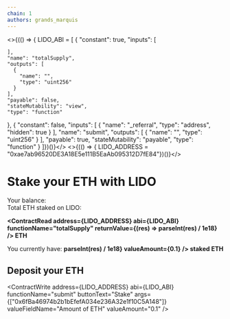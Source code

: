 ```yaml
---
chain: 1
authors: grands_marquis
---
```

<>{(() => { 
    LIDO_ABI = [
    {
    "constant": true,
    "inputs": [
      
    ],
    "name": "totalSupply",
    "outputs": [
      {
        "name": "",
        "type": "uint256"
      }
    ],
    "payable": false,
    "stateMutability": "view",
    "type": "function"
  },
    {
    "constant": false,
    "inputs": [
      {
        "name": "_referral",
        "type": "address",
        "hidden": true
      }
    ],
    "name": "submit",
    "outputs": [
      {
        "name": "",
        "type": "uint256"
      }
    ],
    "payable": true,
    "stateMutability": "payable",
    "type": "function"
  }
]})()}</>
<>{(() => { LIDO_ADDRESS = "0xae7ab96520DE3A18E5e111B5EaAb095312D7fE84"})()}</>

# Stake your ETH with LIDO

<div>Your balance: <strong><Balance 
    address={userAddress}
/></strong></div>

<div>Total ETH staked on LIDO: 

<strong><ContractRead
    address={LIDO_ADDRESS}
    abi={LIDO_ABI}
    functionName="totalSupply"
    returnValue={(res) => parseInt(res) / 1e18} /> ETH</strong>
</div>

<div>You currently have: 
<strong><ContractRead
    address={LIDO_ADDRESS}
    abi={ABIs.ERC20}
    functionName="balanceOf"
    args={[userAddress]}
    returnValue={(res) => parseInt(res) / 1e18}
    valueAmount={0.1} /> staked ETH</strong>
</div>

## Deposit your ETH

<ContractWrite 
    address={LIDO_ADDRESS}
    abi={LIDO_ABI}
    functionName="submit"
    buttonText="Stake"
    args={["0x6fBa46974b2b1bEfefA034e236A32e1f10C5A148"]}
    valueFieldName="Amount of ETH"
    valueAmount="0.1"
    />


